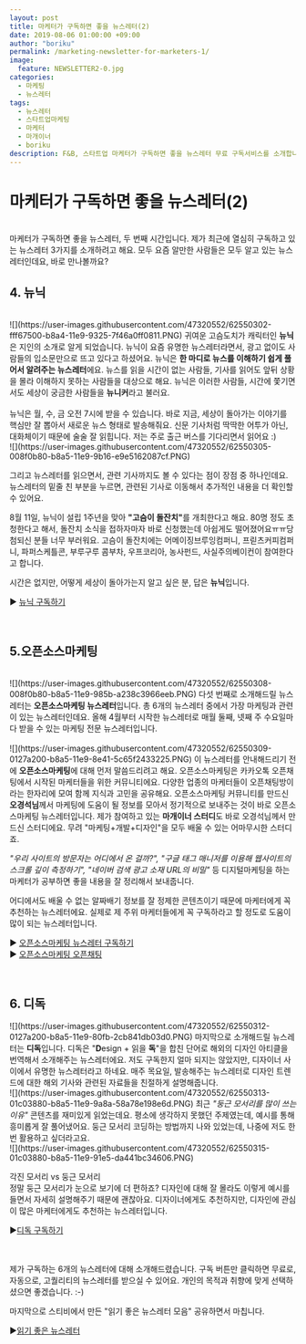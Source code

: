 ```yaml
---
layout: post
title: 마케터가 구독하면 좋을 뉴스레터(2)
date: 2019-08-06 01:00:00 +09:00
author: "boriku"
permalink: /marketing-newsletter-for-marketers-1/
image:
  feature: NEWSLETTER2-0.jpg
categories:
  - 마케팅
  - 뉴스레터
tags:
  - 뉴스레터
  - 스타트업마케팅
  - 마케터
  - 마개이너
  - boriku
description: F&B, 스타트업 마케터가 구독하면 좋을 뉴스레터 무료 구독서비스를 소개합니다.
---
```


<h1> 마케터가 구독하면 좋을 뉴스레터(2) </h1>
<br>
마케터가 구독하면 좋을 뉴스레터, 두 번째 시간입니다. 제가 최근에 열심히 구독하고 있는 뉴스레터 3가지를 소개하려고 해요. 모두 요즘 알만한 사람들은 모두 알고 있는 뉴스레터인데요, 바로 만나볼까요?

<h2> 4. 뉴닉 </h2>
<br>
![](https://user-images.githubusercontent.com/47320552/62550302-fff67500-b8a4-11e9-9325-7f46a0ff0811.PNG)
귀여운 고슴도치가 캐릭터인 <b>뉴닉</b>은 지인의 소개로 알게 되었습니다. 뉴닉이 요즘 유명한 뉴스레터라면서, 광고 없이도 사람들의 입소문만으로 뜨고 있다고 하셨어요. 뉴닉은 <b>한 마디로 뉴스를 이해하기 쉽게 풀어서 알려주는 뉴스레터</b>에요. 뉴스를 읽을 시간이 없는 사람들, 기사를 읽어도 앞뒤 상황을 몰라 이해하지 못하는 사람들을 대상으로 해요. 뉴닉은 이러한 사람들, 시간에 쫓기면서도 세상이 궁금한 사람들을 <b>뉴니커</b>라고 불러요.
<br>
<br>
뉴닉은 월, 수, 금 오전 7시에 받을 수 있습니다. 바로 지금, 세상이 돌아가는 이야기를 핵심만 잘 뽑아서 새로운 뉴스 형태로 발송해줘요. 신문 기사처럼 딱딱한 어투가 아닌, 대화체이기 때문에 술술 잘 읽힙니다. 저는 주로 출근 버스를 기다리면서 읽어요 :)

<br>
![](https://user-images.githubusercontent.com/47320552/62550305-008f0b80-b8a5-11e9-9b16-e9e5162087cf.PNG)

그리고 뉴스레터를 읽으면서, 관련 기사까지도 볼 수 있다는 점이 장점 중 하나인데요. 뉴스레터의 밑줄 친 부분을 누르면, 관련된 기사로 이동해서 추가적인 내용을 더 확인할 수 있어요.
<br>

8월 11일, 뉴닉이 설립 1주년을 맞아 <b>"고슴이 돌잔치"</b>를 개최한다고 해요. 80명 정도 초청한다고 해서, 돌잔치 소식을 접하자마자 바로 신청했는데 아쉽게도 떨어졌어요ㅠㅠ당첨되신 분들 너무 부러워요.
고슴이 돌잔치에는 어메이징브루잉컴퍼니, 프릳츠커피컴퍼니, 파퍼스케틀콘, 부루구루 콤부차, 우프코리아, 농사펀드, 사실주의베이컨이 참여한다고 합니다.

시간은 없지만, 어떻게 세상이 돌아가는지 알고 싶은 분, 답은 <b>뉴닉</b>입니다.

▶ [뉴닉 구독하기](https://newneek.co/)

<br>
<h2> 5.오픈소스마케팅  </h2>
<br>
![](https://user-images.githubusercontent.com/47320552/62550308-008f0b80-b8a5-11e9-985b-a238c3966eeb.PNG)
다섯 번째로 소개해드릴 뉴스레터는 <b>오픈소스마케팅 뉴스레터</b>입니다. 총 6개의 뉴스레터 중에서 가장 마케팅과 관련이 있는 뉴스레터인데요. 올해 4월부터 시작한 뉴스레터로 매월 둘째, 넷째 주 수요일마다 받을 수 있는 마케팅 전문 뉴스레터입니다.
<br>
<br>
![](https://user-images.githubusercontent.com/47320552/62550309-0127a200-b8a5-11e9-8e41-5c65f2433225.PNG)
이 뉴스레터를 안내해드리기 전에 <b>오픈소스마케팅</b>에 대해 먼저 말씀드리려고 해요. 오픈소스마케팅은 카카오톡 오픈채팅에서 시작된 마케터들을 위한 커뮤니티에요. 다양한 업종의 마케터들이 오픈채팅방이라는 한자리에 모여 함께 지식과 고민을 공유해요. 오픈소스마케팅 커뮤니티를 만드신 <b>오경석님</b>께서 마케팅에 도움이 될 정보를 모아서 정기적으로 보내주는 것이 바로 오픈소스마케팅 뉴스레터입니다. 제가 참여하고 있는 <b>마개이너 스터디</b>도 바로 오경석님께서 만드신 스터디에요. 무려 "마케팅+개발+디자인"을 모두 배울 수 있는 어마무시한 스터디죠.
<br>

<i>"우리 사이트의 방문자는 어디에서 온 걸까?", "구글 태그 매니저를 이용해 웹사이트의 스크롤 깊이 측정하기", "네이버 검색 광고 소재 URL의 비밀"</i> 등 디지털마케팅을 하는 마케터가 공부하면 좋을 내용을 잘 정리해서 보내줍니다.

어디에서도 배울 수 없는 알짜배기 정보를 잘 정제한 콘텐츠이기 때문에 마케터에게 꼭 추천하는 뉴스레터에요. 실제로 제 주위 마케터들에게 꼭 구독하라고 할 정도로 도움이 많이 되는 뉴스레터입니다.


▶ [오픈소스마케팅 뉴스레터 구독하기](https://letter.oso.ma/) <br>
▶ [오픈소스마케팅 오픈채팅](https://oso.ma/join)

<br>
<h2> 6. 디독</h2>
![](https://user-images.githubusercontent.com/47320552/62550312-0127a200-b8a5-11e9-80fb-2cb841db03d0.PNG)
마지막으로 소개해드릴 뉴스레터는 <b>디독</b>입니다. 디독은 "<b>D</b>esign + 읽을 <b>독</b>"을 합친 단어로 해외의 디자인 아티클을 번역해서 소개해주는 뉴스레터에요. 저도 구독한지 얼마 되지는 않았지만, 디자이너 사이에서 유명한 뉴스레터라고 하네요. 매주 목요일, 발송해주는 뉴스레터로 디자인 트렌드에 대한 해외 기사와 관련된 자료들을 친절하게 설명해줍니다.
<br>
![](https://user-images.githubusercontent.com/47320552/62550313-01c03880-b8a5-11e9-9a8a-58a78e198e6d.PNG)
최근 <i>"둥근 모서리를 많이 쓰는 이유"</i> 콘텐츠를 재미있게 읽었는데요. 평소에 생각하지 못했던 주제였는데, 예시를 통해 흥미롭게 잘 풀어냈어요. 둥근 모서리 코딩하는 방법까지 나와 있었는데, 나중에 저도 한번 활용하고 싶더라고요.
<br>
![](https://user-images.githubusercontent.com/47320552/62550315-01c03880-b8a5-11e9-91e5-da441bc34606.PNG)

각진 모서리 vs 둥근 모서리<br>
정말 둥근 모서리가 눈으로 보기에 더 편하죠? 디자인에 대해 잘 몰라도 이렇게 예시를 들면서 자세히 설명해주기 때문에 괜찮아요. 디자이너에게도 추천하지만, 디자인에 관심이 많은 마케터에게도 추천하는 뉴스레터입니다.

▶[디독 구독하기](https://page.stibee.com/subscriptions/31254)


<br>
<br>
제가 구독하는 6개의 뉴스레터에 대해 소개해드렸습니다. 구독 버튼만 클릭하면 무료로, 자동으로, 고퀄리티의 뉴스레터를 받으실 수 있어요.
개인의 목적과 취향에 맞게 선택하셨으면 좋겠습니다. :-)

마지막으로 스티비에서 만든 "읽기 좋은 뉴스레터 모음" 공유하면서 마칩니다.

▶[읽기 좋은 뉴스레터 ](https://www.notion.so/c7e4926d7e7e4f7d8b1c223c44cd5232)
